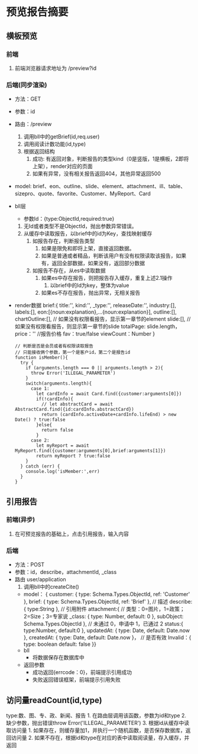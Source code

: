# 预览报告摘要

## 横板预览

### 前端

1. 前端浏览器请求地址为  /preview?id

### 后端(同步渲染)

- 方法：GET
- 参数：id
- 路由：/preview
  1. 调用bll中的getBrief(id,req.user)
  2. 调用阅读计数功能(id,type)
  3. 根据返回结构
     1. 成功: 有返回对象，判断报告的类型kind（0是竖版，1是横板，2即将上架），render对应的页面
     2. 如果有异常，没有相关报告返回404，其他异常返回500
- model:
  brief、eon、outline、slide、element、attachment、ill、table、sizepro、quote、favorite、Customer、MyReport、Card
- bll层
  - 参数Id：{type:ObjectId,required:true}
  1. 无Id或者类型不是ObjectId，抛出参数异常错误。
  2. 从缓存中读取报告，以brief中的id为Key，查找映射缓存
     1. 如报告存在，判断报告类型
        1. 如果是限免和即将上架，直接返回数据。
        2. 如果是普通或者精品，判断该用户有没有权限读取该报告，如果有，返回全部数据，如果没有，返回部分数据
     2. 如报告不存在，从es中读取数据
        1. 如果es中存在报告，则把报告存入缓存，重复上述2.1操作
           1. 以brief中的Id为key，整体为value
        2. 如果es不存在报告，抛出异常，无相关报告

- render数据
  brief:{
    title:'',
    kind:'',
    _type:'',
    releaseDate:'',
    industry:[],
    labels:[],
    eon:[{noun:explanation},...{noun:explanation}],
    outline:[],
    chartOutline:[], // 如果没有权限看报告，显示第一章节的element
    slide:[], // 如果没有权限看报告，则显示第一章节的slide
    totalPage: slide.length，
    price：'' //报告价格
    fav：true/false
    viewCount：Number
  }

      // 判断是否是会员或者有权限读取报告
      // 只能接收俩个参数，第一个是客户id，第二个是报告id
      function isMember(){
        try {
          if (arguments.length === 0 || arguments.length > 2){
            throw Error('ILLEGAL_PARAMETER')
          }
          switch(arguments.length){
            case 1:
              let cardInfo = await Card.find({customer:arguments[0]})
              if(!cardInfo){
                // let abstractCard = await AbstractCard.find({id:cardInfo.abstractCard})
                return (cardInfo.activeDate+cardInfo.lifeEnd) > new Date() ? true:false
              }else{
                return false
              }
            case 2:
              let myReport = await MyReport.find({customer:arguments[0],brief:arguments[1]})
              return myReport ? true:false
          }
        } catch (err) {
          console.log('isMember:',err)
        }
      }

## 引用报告

### 前端(异步)

1. 在可预览报告的基础上，点击引用报告，输入内容

### 后端

- 方法：POST
- 参数：id，describe，attachmentId,  _class
- 路由 user/application
  1. 调用bll中的createCite()
  - model：
    {
      customer: {
        type: Schema.Types.ObjectId,
        ref: 'Customer'
      },
      brief: {
        type: Schema.Types.ObjectId,
        ref: 'Brief'
      },
      // 描述
      describe:{
        type:String
      },
      // 引用附件
      attachment:{
        // 类型：0=图片，1=政策；2=Size；3=专家说
        _class: { type: Number, default: 0 },
        subObject: Schema.Types.ObjectId
      },
      // 未通过 0，申请中 1，已通过 2
      status:{
        type:Number,
        default:0
      },
      updatedAt: {
        type: Date,
        default: Date.now
      },
      createdAt: {
        type: Date,
        default: Date.now
      }，
      // 是否有效
      Invalid：{
          type: boolean
          default: false
      }}
  - bll
    - 将数据保存在数据库中
  - 返回参数
    - 成功返回{errcode：0}，前端提示引用成功
    - 失败返回错误框架，前端提示引用失败

## 访问量readCount(id,type)

type:数、图、专、政、新闻、报告
    1. 在路由层调用该函数，参数为id和type
    2. 缺少参数，抛出错误throw Error('ILLEGAL_PARAMETER')
    3. 根据id从缓存中读取访问量
       1. 如果存在，则缓存量加1，并执行一个随机函数，是否保存数据库，返回访问量
       2. 如果不存在，根据id和type在对应的表中读取阅读量，存入缓存，并返回